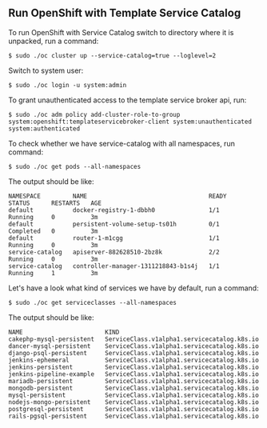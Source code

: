## Run OpenShift with Template Service Catalog

To run OpenShift with Service Catalog switch to directory where it is unpacked, run a command:

```
$ sudo ./oc cluster up --service-catalog=true --loglevel=2
```

Switch to system user:

```
$ sudo ./oc login -u system:admin
```

To grant unauthenticated access to the template service broker api, run:
```
$ sudo ./oc adm policy add-cluster-role-to-group system:openshift:templateservicebroker-client system:unauthenticated system:authenticated
```

To check whether we have service-catalog with all namespaces, run command:
```
$ sudo ./oc get pods --all-namespaces
```

The output should be like:
```
NAMESPACE         NAME                                  READY     STATUS      RESTARTS   AGE
default           docker-registry-1-dbbh0               1/1       Running     0          3m
default           persistent-volume-setup-ts01h         0/1       Completed   0          3m
default           router-1-m1cgg                        1/1       Running     0          3m
service-catalog   apiserver-882628510-2bz8k             2/2       Running     0          3m
service-catalog   controller-manager-1311218843-b1s4j   1/1       Running     1          3m

```

Let's have a look what kind of services we have by default, run a command:
```
$ sudo ./oc get serviceclasses --all-namespaces

```

The output should be like:

```
NAME                       KIND
cakephp-mysql-persistent   ServiceClass.v1alpha1.servicecatalog.k8s.io
dancer-mysql-persistent    ServiceClass.v1alpha1.servicecatalog.k8s.io
django-psql-persistent     ServiceClass.v1alpha1.servicecatalog.k8s.io
jenkins-ephemeral          ServiceClass.v1alpha1.servicecatalog.k8s.io
jenkins-persistent         ServiceClass.v1alpha1.servicecatalog.k8s.io
jenkins-pipeline-example   ServiceClass.v1alpha1.servicecatalog.k8s.io
mariadb-persistent         ServiceClass.v1alpha1.servicecatalog.k8s.io
mongodb-persistent         ServiceClass.v1alpha1.servicecatalog.k8s.io
mysql-persistent           ServiceClass.v1alpha1.servicecatalog.k8s.io
nodejs-mongo-persistent    ServiceClass.v1alpha1.servicecatalog.k8s.io
postgresql-persistent      ServiceClass.v1alpha1.servicecatalog.k8s.io
rails-pgsql-persistent     ServiceClass.v1alpha1.servicecatalog.k8s.io

```
